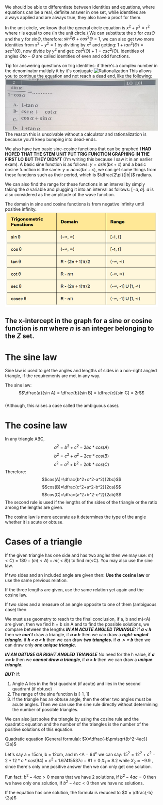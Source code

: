 
We should be able to differentiate between identities and equations, where equations can be a real, definite answer in one set, while identities are always applied and are always true, they also have a proof for them.

In the unit circle, we know that the general circle equation is $x^2 +y^2 = r^2$ where r is equal to one (in the unit circle.)
We can substitute the x for $cos\Theta$ and the y for $sin\Theta$, therefore: $sin^2\Theta + cos^2\Theta = 1$, we can also get two more identities from $x^2+y^2=1$ by dividing by $x^2$ and getting: $1+tan^2(\Theta)=sec^2(\Theta)$, now divide by $y^2$ and get: $cot^2(\Theta)+1=csc^2(\Theta)$. Identities of angles $\Theta to -\Theta$ are called identities of even and odd functions.

Tip for answering questions on trig identities: if there's a complex number in the denominator multiply it by it's conjugate ![Rationalization](https://www.youtube.com/watch?v=fKNM7KBJ-24)
This allows you to continue the equation and not reach a dead end, like the following: ![](../assets/evilquestion.png)
The reason this is unsolvable without a calculator and rationalization is because you'll keep bumping into dead-ends.

We also have two basic sine-cosine functions that can be graphed **I HAD HOPED THAT THE STEM UNIT PUT TRIG FUNCTION GRAPHING IN THE FIRST LO BUT THEY DIDN'T** (I'm writing this because I saw it in an earlier exam).
A basic sine function is as follows: $y = asin(bx+c)$ and a basic cosine function is the same: $y=acos(bx+c)$, we can get some things from these functions such as their period, which is $\dfrac{2\pi}{|b|}$ radians.

We can also find the range for these functions in an interval by simply taking the $a$ variable and plugging it into an interval as follows: $[-a, a]$. $a$ is also considered as the amplitude of the wave function.

The domain in sine and cosine functions is from negative infinity until positive infinity. ![Trigonometry functions as waves](../assets/trigfuncs.png)
## The x-intercept in the graph for a sine or cosine function is $n\pi$ where $n$ is an integer belonging to the $Z$ set.

# The sine law

Sine law is used to get the angles and lengths of sides in a non-right angled triangle, if the requirements are met in any way.

The sine law: $$\dfrac{a}{sin A} = \dfrac{b}{sin B} = \dfrac{c}{sin C} = 2r$$  
(Although, this raises a case called the ambiguous case).

# The cosine law
In any triangle ABC, 
$$a^2 = b^2 + c^2 - 2bc*cos(A)$$
$$b^2=c^2+a^2-2ca*cos(B)$$
$$
c^2 = a^2+b^2-2ab *cos(C)
$$
Therefore:
$$cos(A)=\dfrac{b^2+c^2-a^2}{2bc}$$
$$cos(B)=\dfrac{c^2+a^2-b^2}{2ca}$$
$$cos(C)=\dfrac{a^2+b^2-c^2}{2ab}$$
The second rule is used if the lengths of the sides of the triangle or the ratio among the lengths are given.

The cosine law is more accurate as it determines the type of the angle whether it is acute or obtuse.

# Cases of a triangle

If the given triangle has one side and has two angles then we may use:
$m(<C) = 180-(m(<A)+m(<B))$ to find m(<C).
You may also use the sine law.

If two sides and an included angle are given then: 
**Use the cosine law** or use the same previous relation.

If the three lengths are given, use the same relation yet again and the cosine law.

If two sides and a measure of an angle opposite to one of them (ambiguous case) then:

We must use geometry to reach to the final conclusion, if a, b and m(<A) are given, then we find h = b sin A and to find the possible solutions, we compare between the lengths
***IN AN ACUTE ANGLED TRIANGLE:***
if ***a < h*** then we ***can't*** draw a triangle, if ***a = h*** then we can draw a ***right-angled triangle.***
if ***h < a < b*** then we can draw ***two triangles.*** if ***a $>=$ b*** then we can draw only ***one unique triangle.*** 

***IN AN OBTUSE OR RIGHT ANGLED TRIANGLE***
No need for the h value, if ***a <= b*** then we ***cannot draw a triangle***, if ***a > b*** then we can draw a ***unique triangle***.

***BUT:***
If:
1. Angle A lies in the first quadrant (if acute) and lies in the second quadrant (if obtuse)
2. The range of the sine function is [-1, 1]
3. If the triangle has an obtuse angle, then the other two angles must be acute angles.
Then we can use the sine rule directly without determining the number of possible triangles.

We can also just solve the triangle by using the cosine rule and the quadratic equation and the number of the triangles is the number of the positive solutions of this equation.

Quadratic equation (General formula):
$X=\dfrac{-b\pm\sqrt{b^2-4ac}}{2a}$ 

Let's say a = 15cm, b = 12cm, and m <A = 94<sup>o</sup> we can say: $15^2 = 12^2 + c^2 - 2*12*c*cos(94)$ = $c^2+1.67415537c-81=0$ 
$X_1\approx 8.2$ while $X_2 \approx -9.9$ , since there's only one positive answer then we can only get one solution.

Fun fact: $b^2-4ac > 0$ means that we have 2 solutions, if $b^2-4ac = 0$ then we have only one solution, if $b^2 -4ac < 0$ then we have no solutions.

If the equation has one solution, the formula is reduced to $X = \dfrac{-b}{2a}$ 
